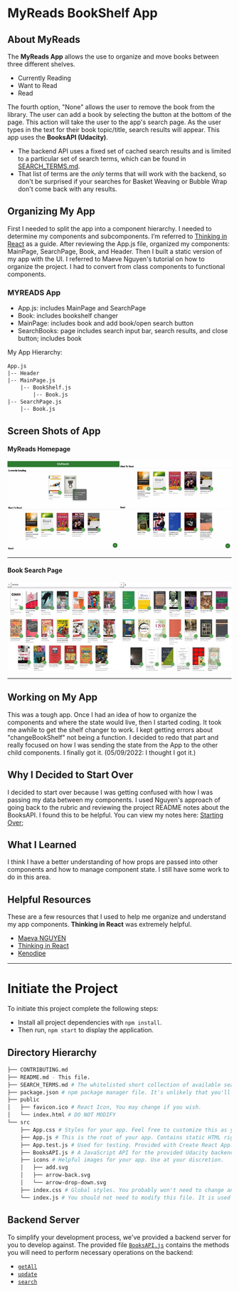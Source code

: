 # MyReads BookShelf App

## About MyReads

The **MyReads App** allows the use to organize and move books between three different shelves.

- Currently Reading
- Want to Read
- Read

The fourth option, "None" allows the user to remove the book from the library. The user can add a book by selecting the button at the bottom of the page. This action will take the user to the app's search page. As the user types in the text for their book topic/title, search results will appear. This app uses the **BooksAPI (Udacity)**.

- The backend API uses a fixed set of cached search results and is limited to a particular set of search terms, which can be found in [SEARCH_TERMS.md](SEARCH_TERMS.md).
- That list of terms are the _only_ terms that will work with the backend, so don't be surprised if your searches for Basket Weaving or Bubble Wrap don't come back with any results.

## Organizing My App

First I needed to split the app into a component hierarchy. I needed to determine my components and subcomponents. I’m referred to [Thinking in React](https://reactjs.org/docs/thinking-in-react.html) as a guide. After reviewing the App.js file, organized my components: MainPage, SearchPage, Book, and Header.
Then I built a static version of my app with the UI. I referred to Maeve Nguyen's tutorial on how to organize the project. I had to convert from class components to functional components.

### MYREADS App

- App.js: includes MainPage and SearchPage
- Book: includes bookshelf changer
- MainPage: includes book and add book/open search button
- SearchBooks: page includes search input bar, search results, and close button; includes book

My App Hierarchy:

```
App.js
|-- Header
|-- MainPage.js
    |-- BookShelf.js
        |-- Book.js
|-- SearchPage.js
    |-- Book.js
```

## Screen Shots of App

#### MyReads Homepage

![MyReads App Homepage](src/screenshots/myreadshomepage.jpg)

---

#### Book Search Page

![MyReads App Searchpage](src/screenshots/myreadssearchpage.jpg)

---

## Working on My App

This was a tough app. Once I had an idea of how to organize the components and where the state would live, then I started coding. It took me awhile to get the shelf changer to work. I kept getting errors about "changeBookShelf" not being a function. I decided to redo that part and really focused on how I was sending the state from the App to the other child components. I finally got it. (05/09/2022: I thought I got it.)

## Why I Decided to Start Over

I decided to start over because I was getting confused with how I was passing my data between my components. I used Nguyen's approach of going back to the rubric and reviewing the project README notes about the BooksAPI. I found this to be helpful. You can view my notes here: [Starting Over](codenotes.md);

## What I Learned

I think I have a better understanding of how props are passed into other components and how to manage component state. I still have some work to do in this area.

## Helpful Resources

These are a few resources that I used to help me organize and understand my app components. **Thinking in React** was extremely helpful.

- [Maeva NGUYEN](https://www.youtube.com/watch?v=i6L2jLHV9j8)
- [Thinking in React](https://reactjs.org/docs/thinking-in-react.html)
- [Kenodipe](https://www.youtube.com/watch?v=DNdZ3-MiF1E&t=590s&ab_channel=kenjournal)

---

# Initiate the Project

To initiate this project complete the following steps:

- Install all project dependencies with `npm install`.
- Then run, `npm start` to display the application.

## Directory Hierarchy

```bash
├── CONTRIBUTING.md
├── README.md - This file.
├── SEARCH_TERMS.md # The whitelisted short collection of available search terms for you to use with your app.
├── package.json # npm package manager file. It's unlikely that you'll need to modify this.
├── public
│   ├── favicon.ico # React Icon, You may change if you wish.
│   └── index.html # DO NOT MODIFY
└── src
    ├── App.css # Styles for your app. Feel free to customize this as you desire.
    ├── App.js # This is the root of your app. Contains static HTML right now.
    ├── App.test.js # Used for testing. Provided with Create React App. Testing is encouraged, but not required.
    ├── BooksAPI.js # A JavaScript API for the provided Udacity backend. Instructions for the methods are below.
    ├── icons # Helpful images for your app. Use at your discretion.
    │   ├── add.svg
    │   ├── arrow-back.svg
    │   └── arrow-drop-down.svg
    ├── index.css # Global styles. You probably won't need to change anything here.
    └── index.js # You should not need to modify this file. It is used for DOM rendering only.
```

## Backend Server

To simplify your development process, we've provided a backend server for you to develop against. The provided file [`BooksAPI.js`](src/BooksAPI.js) contains the methods you will need to perform necessary operations on the backend:

- [`getAll`](#getall)
- [`update`](#update)
- [`search`](#search)
